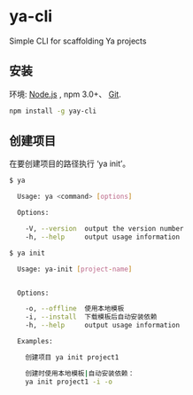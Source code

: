 # ya-cli
Simple CLI for scaffolding Ya projects

## 安装 
环境: [Node.js](https://nodejs.org/en/download/) , npm  3.0+、 [Git](https://git-scm.com/).

``` bash
npm install -g yay-cli
```

## 创建项目

在要创建项目的路径执行 ‘ya init’。

```bash
$ ya 

  Usage: ya <command> [options]

  Options:

    -V, --version  output the version number
    -h, --help     output usage information

$ ya init 

  Usage: ya-init [project-name]


  Options:

    -o, --offline  使用本地模板
    -i, --install  下载模板后自动安装依赖
    -h, --help     output usage information

  Examples:

    创建项目 ya init project1

    创建时使用本地模板|自动安装依赖：
    ya init project1 -i -o 
```
